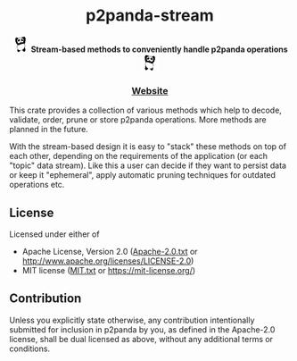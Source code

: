<h1 align="center">p2panda-stream</h1>

<div align="center">
  <img src="https://raw.githubusercontent.com/p2panda/.github/main/assets/panda-left.gif" width="auto" height="30px">
  <strong>Stream-based methods to conveniently handle p2panda operations</strong>
  <img src="https://raw.githubusercontent.com/p2panda/.github/main/assets/panda-right.gif" width="auto" height="30px">
</div>

<div align="center">
  <h3>
    <a href="https://p2panda.org">
      Website
    </a>
  </h3>
</div>

This crate provides a collection of various methods which help to decode, validate, order,
prune or store p2panda operations. More methods are planned in the future.

With the stream-based design it is easy to "stack" these methods on top of each other,
depending on the requirements of the application (or each "topic" data stream). Like this a
user can decide if they want to persist data or keep it "ephemeral", apply automatic pruning
techniques for outdated operations etc.

## License

Licensed under either of

* Apache License, Version 2.0 ([Apache-2.0.txt](https://github.com/p2panda/p2panda/blob/main/LICENSES/Apache-2.0.txt) or http://www.apache.org/licenses/LICENSE-2.0)
* MIT license ([MIT.txt](https://github.com/p2panda/p2panda/blob/main/LICENSES/MIT.txt) or https://mit-license.org/)

## Contribution

Unless you explicitly state otherwise, any contribution intentionally submitted for inclusion in
p2panda by you, as defined in the Apache-2.0 license, shall be dual licensed as above, without any
additional terms or conditions.

